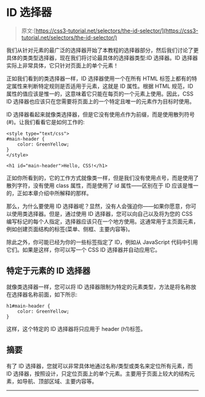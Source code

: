 # ID 选择器

> 原文:[https://css3-tutorial.net/selectors/the-id-selector/](https://css3-tutorial.net/selectors/the-id-selector/)

我们从针对元素的最广泛的选择器开始了本教程的选择器部分，然后我们讨论了更具体的类类型选择器，现在我们将讨论最具体的选择器类型:ID 选择器。ID 选择器实际上非常具体，它只针对页面上的单个元素！

正如我们看到的类选择器一样，ID 选择器使用一个在所有 HTML 标签上都有的特定属性来判断特定规则是否适用于元素，这就是 ID 属性。根据 HTML 规范，ID 属性的值应该是惟一的，这意味着它只能在每页的一个元素上使用。因此，CSS ID 选择器也应该只在您需要将页面上的一个特定且唯一的元素作为目标时使用。

ID 选择器看起来就像类选择器，但是它没有使用点作为前缀，而是使用散列符号(#)。让我们看看它是如何工作的:

```
<style type="text/css">
#main-header {
	color: GreenYellow;
}
</style>

<h1 id="main-header">Hello, CSS!</h1>
```

正如你所看到的，它的工作方式就像类一样，但是我们没有使用点号，而是使用了散列字符，没有使用 class 属性，而是使用了 id 属性——区别在于 ID 应该是惟一的，正如本章介绍中所解释的那样。

那么，为什么要使用 ID 选择器呢？显然，没有人会强迫你——如果你愿意，你可以使用类选择器。但是，通过使用 ID 选择器，您可以向自己以及将为您的 CSS 编写标记的每个人指定，选择器应该只在一个地方使用。这通常用于主页面元素，例如创建页面结构的标签(菜单、侧框、主要内容等)。

<input type="hidden" name="IL_IN_ARTICLE">

除此之外，你可能已经为你的一些标签指定了 ID，例如从 JavaScript 代码中引用它们。如果是这样，你可以写一个 CSS ID 选择器并自动应用它。

## 特定于元素的 ID 选择器

就像类选择器一样，您可以将 ID 选择器限制为特定的元素类型，方法是将名称放在选择器名称前面，如下所示:

```
h1#main-header {
	color: GreenYellow;
}
```

这样，这个特定的 ID 选择器将只应用于 header (h1)标签。

## 摘要

有了 ID 选择器，您就可以非常具体地通过名称/类型或类名来定位所有元素，而 ID 选择器，按照设计，只定位页面上的单个元素。主要用于页面上较大的结构元素，如导航、顶部区域、主要内容等。

* * *